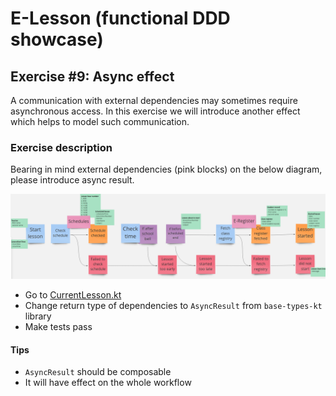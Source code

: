 # E-Lesson (functional DDD showcase)

## Exercise #9: Async effect

A communication with external dependencies may sometimes require asynchronous access. 
In this exercise we will introduce another effect which helps to model such communication.

### Exercise description

Bearing in mind external dependencies (pink blocks) on the below diagram, please introduce async result.

![Dependencies](images/ex9/errors.png)

- Go to [CurrentLesson.kt](src/main/kotlin/com/krzykrucz/elesson/currentlesson/domain/CurrentLesson.kt)
- Change return type of dependencies to `AsyncResult` from `base-types-kt` library
- Make tests pass
    
#### Tips

- `AsyncResult` should be composable 
- It will have effect on the whole workflow